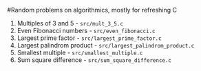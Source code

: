 #Random problems on algorithmics, mostly for refreshing C

1. Multiples of 3 and 5 - `src/mult_3_5.c`
2. Even Fibonacci numbers - `src/even_fibonacci.c`
3. Largest prime factor - `src/largest_prime_factor.c`
4. Largest palindrom product -  `src/largest_palindrom_product.c`
5. Smallest multiple - `src/smallest_multiple.c`
6. Sum square difference - `src/sum_square_difference.c`
